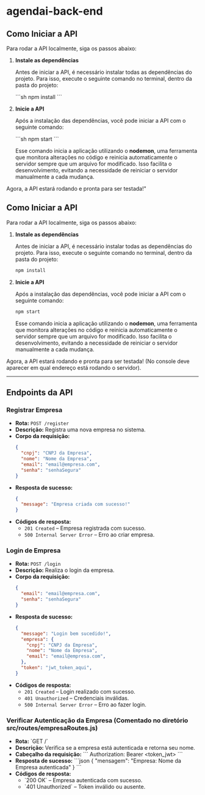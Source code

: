 # agendai-back-end

## Como Iniciar a API

Para rodar a API localmente, siga os passos abaixo:

1. **Instale as dependências**  

   Antes de iniciar a API, é necessário instalar todas as dependências do projeto. Para isso, execute o seguinte comando no terminal, dentro da pasta do projeto:

   \`\`\`sh
   npm install
   \`\`\`

2. **Inicie a API**  

   Após a instalação das dependências, você pode iniciar a API com o seguinte comando:

   \`\`\`sh
   npm start
   \`\`\`

   Esse comando inicia a aplicação utilizando o **nodemon**, uma ferramenta que monitora alterações no código e reinicia automaticamente o servidor sempre que um arquivo for modificado. Isso facilita o desenvolvimento, evitando a necessidade de reiniciar o servidor manualmente a cada mudança.

Agora, a API estará rodando e pronta para ser testada!"

## Como Iniciar a API

Para rodar a API localmente, siga os passos abaixo:

1. **Instale as dependências**
   
   Antes de iniciar a API, é necessário instalar todas as dependências do projeto. Para isso, execute o seguinte comando no terminal, dentro da pasta do projeto:
   
   ```sh
   npm install
   ```

2. **Inicie a API**
   
   Após a instalação das dependências, você pode iniciar a API com o seguinte comando:
   
   ```sh
   npm start
   ```
   
   Esse comando inicia a aplicação utilizando o **nodemon**, uma ferramenta que monitora alterações no código e reinicia automaticamente o servidor sempre que um arquivo for modificado. Isso facilita o desenvolvimento, evitando a necessidade de reiniciar o servidor manualmente a cada mudança.

Agora, a API estará rodando e pronta para ser testada! (No console deve aparecer em qual endereço está rodando o servidor).

---

## Endpoints da API

### Registrar Empresa

- **Rota:** `POST /register`
- **Descrição:** Registra uma nova empresa no sistema.
- **Corpo da requisição:**
  ```json
  {
    "cnpj": "CNPJ da Empresa",
    "nome": "Nome da Empresa",
    "email": "email@empresa.com",
    "senha": "senhaSegura"
  }
  ```
- **Resposta de sucesso:**
  ```json
  {
    "message": "Empresa criada com sucesso!"
  }
  ```
- **Códigos de resposta:**
  - `201 Created` – Empresa registrada com sucesso.
  - `500 Internal Server Error` – Erro ao criar empresa.

### Login de Empresa

- **Rota:** `POST /login`
- **Descrição:** Realiza o login da empresa.
- **Corpo da requisição:**
  ```json
  {
    "email": "email@empresa.com",
    "senha": "senhaSegura"
  }
  ```
- **Resposta de sucesso:**
  ```json
  {
    "message": "Login bem sucedido!",
    "empresa": {
      "cnpj": "CNPJ da Empresa",
      "nome": "Nome da Empresa",
      "email": "email@empresa.com",
    },
    "token": "jwt_token_aqui",
  }
  ```
- **Códigos de resposta:**
  - `201 Created` – Login realizado com sucesso.
  - `401 Unauthorized` – Credenciais inválidas.
  - `500 Internal Server Error` – Erro ao fazer login.

### Verificar Autenticação da Empresa (Comentado no diretório src/routes/empresaRoutes.js)

- **Rota:** \`GET /\`
- **Descrição:** Verifica se a empresa está autenticada e retorna seu nome.
- **Cabeçalho da requisição:**
  \`\`\`
  Authorization: Bearer <token_jwt>
  \`\`\`
- **Resposta de sucesso:**
  \`\`\`json
  {
    \"mensagem\": \"Empresa: Nome da Empresa autenticada\"
  }
  \`\`\`
- **Códigos de resposta:**
  - \`200 OK\` – Empresa autenticada com sucesso.
  - \`401 Unauthorized\` – Token inválido ou ausente.